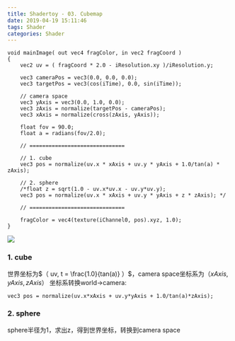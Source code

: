 ```yaml
---
title: Shadertoy - 03. Cubemap
date: 2019-04-19 15:11:46
tags: Shader
categories: Shader
---
```

```
void mainImage( out vec4 fragColor, in vec2 fragCoord )
{
    vec2 uv = ( fragCoord * 2.0 - iResolution.xy )/iResolution.y;
    
    vec3 cameraPos = vec3(0.0, 0.0, 0.0);
    vec3 targetPos = vec3(cos(iTime), 0.0, sin(iTime));

    // camera space    
    vec3 yAxis = vec3(0.0, 1.0, 0.0);    
    vec3 zAxis = normalize(targetPos - cameraPos);
    vec3 xAxis = normalize(cross(zAxis, yAxis));
    
    float fov = 90.0;    
    float a = radians(fov/2.0);

    // ==============================    

    // 1. cube
    vec3 pos = normalize(uv.x * xAxis + uv.y * yAxis + 1.0/tan(a) * zAxis); 
    
    // 2. sphere     
    /*float z = sqrt(1.0 - uv.x*uv.x - uv.y*uv.y);
    vec3 pos = normalize(uv.x * xAxis + uv.y * yAxis + z * zAxis); */

    // ==============================
    
    fragColor = vec4(texture(iChannel0, pos).xyz, 1.0);
}
```
![](/images/Shadertoy_03_01.png)
### 1. cube
世界坐标为$（ uv,  t = \frac{1.0}{tan(a)} ）$，camera space坐标系为$（xAxis, yAxis, zAxis ）$
坐标系转换world->camera: 
```
vec3 pos = normalize(uv.x*xAxis + uv.y*yAxis + 1.0/tan(a)*zAxis); 
```

### 2. sphere
sphere半径为1，求出z，得到世界坐标，转换到camera space